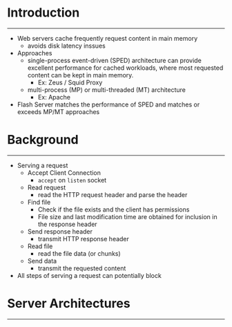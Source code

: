 # Introduction
---
- Web servers cache frequently request content in main memory
    - avoids disk latency inssues
- Approaches
    - single-process event-driven (SPED) architecture can provide excellent performance for cached workloads, where most requested content can be kept in main memory.
        - Ex: Zeus / Squid Proxy
    - multi-process (MP) or multi-threaded (MT) architecture
        - Ex: Apache
- Flash Server matches the performance of SPED and matches or exceeds MP/MT approaches
# Background
---
- Serving a request
    - Accept Client Connection
        - `accept` on `listen` socket
    - Read request
        - read the HTTP request header and parse the header
    - Find file
        - Check if the file exists and the client has permissions
        - File size and last modification time are obtained for inclusion in the response header
    - Send response header
        - transmit HTTP response header
    - Read file
        - read the file data (or chunks)
    - Send data
        - transmit the requested content
- All steps of serving a request can potentially block
# Server Architectures
---
